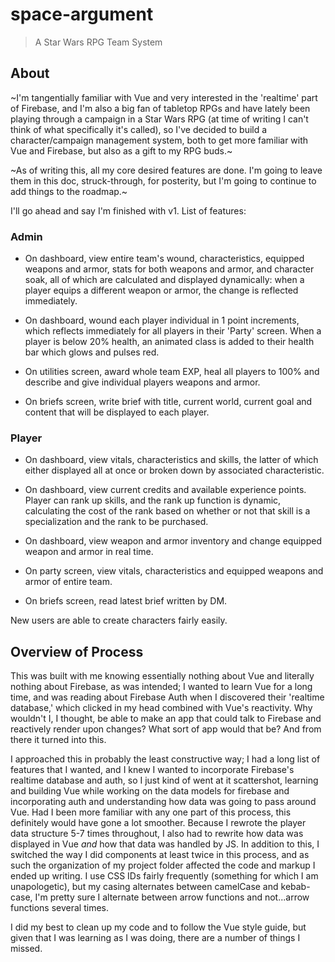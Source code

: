 # space-argument

> A Star Wars RPG Team System

## About

~I'm tangentially familiar with Vue and very interested in the 'realtime' part of Firebase, and I'm also a big fan of tabletop RPGs and have lately been playing through a campaign in a Star Wars RPG (at time of writing I can't think of what specifically it's called), so I've decided to build a character/campaign management system, both to get more familiar with Vue and Firebase, but also as a gift to my RPG buds.~

~As of writing this, all my core desired features are done. I'm going to leave them in this doc, struck-through, for posterity, but I'm going to continue to add things to the roadmap.~

I'll go ahead and say I'm finished with v1. List of features:

### Admin
* On dashboard, view entire team's wound, characteristics, equipped weapons and armor, stats for both weapons and armor, and character soak, all of which are calculated and displayed dynamically: when a player equips a different weapon or armor, the change is reflected immediately.

* On dashboard, wound each player individual in 1 point increments, which reflects immediately for all players in their 'Party' screen. When a player is below 20% health, an animated class is added to their health bar which glows and pulses red.

* On utilities screen, award whole team EXP, heal all players to 100% and describe and give individual players weapons and armor.

* On briefs screen, write brief with title, current world, current goal and content that will be displayed to each player.

### Player

* On dashboard, view vitals, characteristics and skills, the latter of which either displayed all at once or broken down by associated characteristic.

* On dashboard, view current credits and available experience points. Player can rank up skills, and the rank up function is dynamic, calculating the cost of the rank based on whether or not that skill is a specialization and the rank to be purchased.

* On dashboard, view weapon and armor inventory and change equipped weapon and armor in real time.

* On party screen, view vitals, characteristics and equipped weapons and armor of entire team.

* On briefs screen, read latest brief written by DM.

New users are able to create characters fairly easily.

## Overview of Process

This was built with me knowing essentially nothing about Vue and literally nothing about Firebase, as was intended; I wanted to learn Vue for a long time, and was reading about Firebase Auth when I discovered their 'realtime database,' which clicked in my head combined with Vue's reactivity. Why wouldn't I, I thought, be able to make an app that could talk to Firebase and reactively render upon changes? What sort of app would that be? And from there it turned into this.

I approached this in probably the least constructive way; I had a long list of features that I wanted, and I knew I wanted to incorporate Firebase's realtime database and auth, so I just kind of went at it scattershot, learning and building Vue while working on the data models for firebase and incorporating auth and understanding how data was going to pass around Vue. Had I been more familiar with any one part of this process, this definitely would have gone a lot smoother. Because I rewrote the player data structure 5-7 times throughout, I also had to rewrite how data was displayed in Vue *and* how that data was handled by JS. In addition to this, I switched the way I did components at least twice in this process, and as such the organization of my project folder affected the code and markup I ended up writing. I use CSS IDs fairly frequently (something for which I am unapologetic), but my casing alternates between camelCase and kebab-case, I'm pretty sure I alternate between arrow functions and not...arrow functions several times.

I did my best to clean up my code and to follow the Vue style guide, but given that I was learning as I was doing, there are a number of things I missed.
